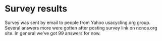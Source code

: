 # Survey results

Survey was sent by email to people from Yahoo usacycling.org group. Several answers more were gotten after posting survey link on ncnca.org site. In general we've got 99 answers for now.


